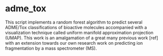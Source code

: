 # adme_tox
This script implements a random forest algorithm to predict several ADME/Tox classifications of bioactive molecules accompanied with a visualization technique called uniform manifold approximation projection (UMAP). This work is an amalgamation of a great many previous work [ref] with an extension towards our own research work on predicting ion fragmentation by a mass spectrometer (MS). 
